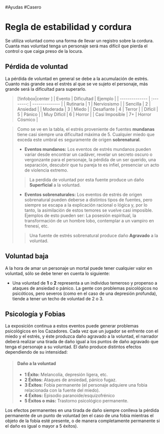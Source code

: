 #Ayudas #Casero
# Regla de estabilidad y cordura
Se utiliza voluntad como una forma de llevar un registro sobre la cordura. Cuanta mas voluntad tenga un personaje será mas difícil que pierda el control o que caiga preso de la locura.

## Pérdida de voluntad
La pérdida de voluntad en general se debe a la acumulación de estrés. Cuanto más grande sea el estrés al que se ve sujeto el personaje, más grande será la dificultad para superarlo.

>[!infobox|center ]
>| Evento         | Dificultad | Ejemplo        |
| -------------- | :--------: | -------------- |
| Rutinaria      |     1      | Nerviosismo    |
| Sencilla       |     2      | Ansiedad       |
| Moderada       |     3      | Miedo          |
| Desafiante     |     4      | Terror         |
| Difícil        |     5      | Pánico         |
| Muy Difícil    |     6      | Horror         |
| Casi Imposible |     7+     | Horror Cósmico |

>Como se ve en la tabla, el estrés proveniente de fuentes **mundanas** tiene casi siempre una dificultad máxima de 5. Cualquier miedo que exceda este umbral es seguramente de origen **sobrenatural**.
> - **Eventos mundanos:** Los eventos de estrés mundanos pueden variar desde encontrar un cadáver, revelar un secreto oscuro o vergonzante para el personaje, la pérdida de un ser querido, una separación, descubrir que tu pareja te es infiel, presenciar un acto de violencia extremo. 
>>  La perdida de voluntad por esta fuente produce un daño **Superficial** a la voluntad.
>  - **Eventos sobrenaturales:** Los eventos  de estrés de origen sobrenatural pueden deberse a distintos tipos de fuentes, pero siempre se escapa a la explicación racional o lógica y, por lo tanto, la asimilación de estos temores se vuelve casi imposible. Ejemplos de esto pueden ser: La posesión espiritual, la transformación de un hombre lobo, contemplar a un vampiro en frenesí, etc.
>> Una fuente de estrés sobrenatural produce daño **Agravado** a la voluntad.


## Voluntad baja
A la hora de amar un personaje un mortal puede tener cualquier valor en voluntad, sólo se debe tener en cuenta lo siguiente:
- Una voluntad de **1** o **2** representa a un individuo temeroso y propenso a ataques de ansiedad o pánico. La gente con problemas psicológicos no psicóticos, pero severos (como en el caso de una depresión profunda), tiende a tener un techo de voluntad de 2 o 3.

## Psicología y Fobias
La exposición continua a estos eventos puede generar problemas psicológicos en los Cazadores. Cada vez que un jugador se enfrente con el miedo y el estrés, y éste produzca daño agravado a la voluntad, el narrador deberá realizar una tirada de daño igual a los puntos de daño agravado que tenga el personaje a su voluntad.
El daño produce distintos efectos dependiendo de su intensidad:

>#### Daño a la voluntad
>- **1 Éxito:** Melancolía, depresión ligera, etc.
>- **2 Éxitos:** Ataques de ansiedad, pánico fugaz.
>- **3 Éxitos:** Fobia permanente (el personaje adquiere una fobia relacionada con la fuente del miedo).
>- **4 Éxitos:** Episodio paranoide/esquizofrénico 
>- **5 Éxitos o más:** Trastorno psicológico permanente.

Los efectos permanentes en una tirada de daño siempre conlleva la pérdida permanente de un punto de voluntad (en el caso de una fobia mientras el objeto de la fobia esté presente, o de manera completamente permanente si el daño es igual o mayor a 5 éxitos).